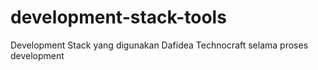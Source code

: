 # development-stack-tools
Development Stack yang digunakan Dafidea Technocraft selama proses development
